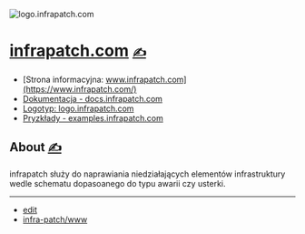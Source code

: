 
![logo.infrapatch.com](https://logo.infrapatch.com/1/cover.png)

# [infrapatch.com](https://www.infrapatch.com/) [<span style='font-size:20px;'>&#x270D;</span>](https://github.com/infra-patch/www/edit/main/MENU.md) 

+ [Strona informacyjna: www.infrapatch.com](https://www.infrapatch.com/)
+ [Dokumentacja - docs.infrapatch.com](https://docs.infrapatch.com/)
+ [Logotyp: logo.infrapatch.com](https://logo.infrapatch.com/)
+ [Pryzkłady - examples.infrapatch.com](http://examples.infrapatch.com)



## About [<span style='font-size:20px;'>&#x270D;</span>](https://github.com/infra-patch/www/edit/main/ABOUT.md)

infrapatch służy do naprawiania niedziałających elementów infrastruktury
wedle schematu dopasoanego do typu awarii czy usterki.


---

+ [edit](https://github.com/infra-patch/www/edit/main/README.md)
+ [infra-patch/www](https://github.com/infra-patch/www)
